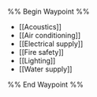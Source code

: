 %% Begin Waypoint %%
- [[Acoustics]]
- [[Air conditioning]]
- [[Electrical supply]]
- [[Fire safety]]
- [[Lighting]]
- [[Water supply]]

%% End Waypoint %%